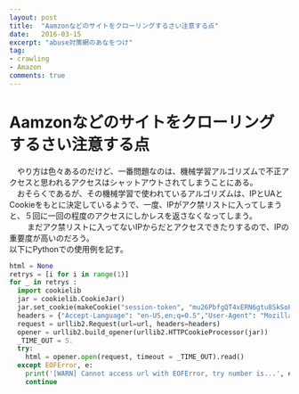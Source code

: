 ```yaml
---
layout: post
title:  "Aamzonなどのサイトをクローリングするさい注意する点"
date:   2016-03-15
excerpt: "abuse対策網のあなをつけ"
tag:
- crawling
- Amazon
comments: true
---
```

# Aamzonなどのサイトをクローリングするさい注意する点
　やり方は色々あるのだけど、一番問題なのは、機械学習アルゴリズムで不正アクセスと思われるアクセスはシャットアウトされてしまうことにある。  
　おそらくであるが、その機械学習で使われているアルゴリズムは、IPとUAとCookieをもとに決定しているようで、一度、IPがアク禁リストに入ってしまうと、５回に一回の程度のアクセスにしかレスを返さなくなってしまう。  
　
　まだアク禁リストに入ってないIPからだとアクセスできたりするので、IPの重要度が高いのだろう。   
 以下にPythonでの使用例を記す。  
 ```python
 html = None
 retrys = [i for i in range(1)]
 for _ in retrys :
   import cookielib
   jar = cookielib.CookieJar()
   jar.set_cookie(makeCookie("session-token", "mu26PbfgQT4xERN6gtu8SkSoPQ7kwdgVpR7LHWqDJep5QE34DERo6AkSa0hCEhblH9k/YZkyPjnI1OIAe1+dWkZAcWZSl7fdH6SilVpQlTiFWjlsrvrvxLvb3tx2oLReL+vmG1KVWqQngeJ0JzL1asxIc+ktBPwbu7J8DPkOq05vckf90UUTPYCi6EFG2KmCYj7Yy86T9lc/CiGp7ZOUswI4cLM6rt4mKUEqnhDmpSvWKqaPWsT9EWSHXtUyyugY"))
   headers = {"Accept-Language": "en-US,en;q=0.5","User-Agent": "Mozilla/5.0 (Windows NT 10.0; WOW64; rv:40.0) Gecko/20100101 Firefox/40.0","Accept": "text/html,application/xhtml+xml,application/xml;q=0.9,*/*;q=0.8","Referer": "http://thewebsite.com","Connection": "keep-alive" }
   request = urllib2.Request(url=url, headers=headers)
   opener = urllib2.build_opener(urllib2.HTTPCookieProcessor(jar))
   _TIME_OUT = 5.
   try:
     html = opener.open(request, timeout = _TIME_OUT).read()
   except EOFError, e:
     print('[WARN] Cannot access url with EOFError, try number is...', e, _, url, mp.current_process() )
     continue
```
